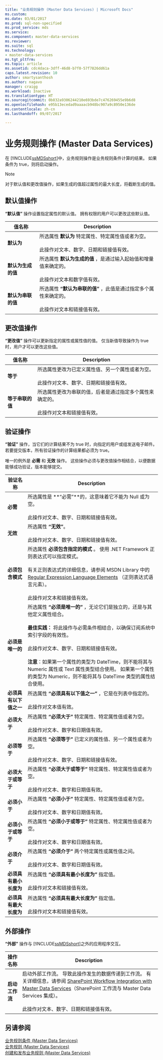 ```yaml
---
title: "业务规则操作 (Master Data Services) | Microsoft Docs"
ms.custom: 
ms.date: 03/01/2017
ms.prod: sql-non-specified
ms.prod_service: mds
ms.service: 
ms.component: master-data-services
ms.reviewer: 
ms.suite: sql
ms.technology:
- master-data-services
ms.tgt_pltfrm: 
ms.topic: article
ms.assetid: cdc4daca-3dff-46d8-b7f0-57f7826dd61a
caps.latest.revision: 10
author: smartysanthosh
ms.author: nagavo
manager: craigg
ms.workload: Inactive
ms.translationtype: HT
ms.sourcegitcommit: 0b832a9306244210e693bde7c476269455e9b6d8
ms.openlocfilehash: e95b13ecedad9aaaacb948bc907a9c8950e136de
ms.contentlocale: zh-cn
ms.lasthandoff: 09/07/2017

---
```

# <a name="business-rule-actions-master-data-services"></a>业务规则操作 (Master Data Services)
  在 [!INCLUDE[ssMDSshort](../includes/ssmdsshort-md.md)]中，业务规则操作是业务规则条件计算的结果。 如果条件为 true，则将启动操作。  
  
> [!NOTE]  
>  对于默认值和更改值操作，如果生成的值超过属性的最大长度，将截断生成的值。  
  
## <a name="default-value-actions"></a>默认值操作  
 **“默认值”** 操作设置指定属性的默认值。 拥有权限的用户可以更改这些默认值。  
  
|值名称|Description|  
|----------------|-----------------|  
|**默认为**|所选属性 **默认为** 特定属性、特定属性值或者为空。<br /><br /> 此操作对文本、数字、日期和链接值有效。|  
|**默认为生成的值**|所选属性 **默认为生成的值** ，是通过输入起始值和增量值来确定的。<br /><br /> 此操作对文本和数字值有效。|  
|**默认为串联的值**|所选属性 **“默认为串联的值”** ，此值是通过指定多个属性来确定的。<br /><br /> 此操作对文本和链接值有效。|  
  
## <a name="change-value-actions"></a>更改值操作  
 **“更改值”** 操作可以更新指定的属性或属性值的值。 仅当新值导致操作为 true 时，用户才可以更改这些值。  
  
|值名称|Description|  
|----------------|-----------------|  
|**等于**|所选属性更改为已定义属性值、另一个属性或者为空。<br /><br /> 此操作对文本、数字、日期和链接值有效。|  
|**等于串联的值**|所选属性更改为串联的值，后者是通过指定多个属性来确定的。<br /><br /> 此操作对文本和链接值有效。|  
  
## <a name="validation-actions"></a>验证操作  
 **“验证”** 操作，当它们的计算结果不为 true 时，向指定的用户或组发送电子邮件。 若要提交版本，所有验证操作的计算结果都必须为 true。  
  
 唯一的例外是 **必需** 和 **无效** 操作。 这些操作必须与更改值操作相结合，以便数据能够成功验证，版本能够提交。  
  
|验证名称|Description|  
|---------------------|-----------------|  
|**必需**|所选属性是 **“必需”**的，这意味着它不能为 Null 或为空。<br /><br /> 此操作对文本、数字、日期和链接值有效。|  
|**无效**|所选属性 **“无效”**。<br /><br /> 此操作对文本、数字、日期和链接值有效。|  
|**必须包含模式**|所选属性 **必须包含指定的模式** 。 使用 .NET Framework 正则表达式可以指定模式。<br /><br /> 有关正则表达式的详细信息，请参阅 MSDN Library 中的 [Regular Expression Language Elements](http://go.microsoft.com/fwlink/?LinkId=164401) （正则表达式语言元素）。<br /><br /> 此操作对文本和链接值有效。|  
|**必须是唯一的**|所选属性 **“必须是唯一的”** ，无论它们是独立的，还是与其他定义属性组合。<br /><br /> **最佳实践：** 将此操作与必需条件相结合，以确保订阅系统中索引字段的有效性。<br /><br /> 此操作对文本、数字、日期和链接值有效。<br /><br /> **注意**：如果第一个属性的类型为 DateTime，则不能将其与 Numeric 属性或 Text 属性类型结合使用。 如果第一个属性的类型为 Numeric，则不能将其与 DateTime 类型的属性结合使用。|  
|**必须具有以下值之一**|所选属性 **“必须具有以下值之一”** ，它是在列表中指定的。<br /><br /> 此操作对文本值有效。|  
|**必须大于**|所选属性 **“必须大于”** 特定属性、特定属性值或者为空。<br /><br /> 此操作对文本、数字和日期值有效。|  
|**必须等于**|所选属性 **“必须等于”** 已定义的属性值、另一个属性或者为空。<br /><br /> 此操作对文本、数字、日期和链接值有效。|  
|**必须大于或等于**|所选属性 **“必须大于或等于”** 特定属性、特定属性值或者为空。<br /><br /> 此操作对文本、数字和日期值有效。|  
|**必须小于**|所选属性 **“必须小于”** 特定属性、特定属性值或者为空。<br /><br /> 此操作对文本、数字和日期值有效。|  
|**必须小于或等于**|所选属性 **“必须小于或等于”** 特定属性、特定属性值或者为空。<br /><br /> 此操作对文本、数字和日期值有效。|  
|**必须介于**|所选属性 **“必须介于”** 两个特定属性或属性值之间。<br /><br /> 此操作对文本、数字和日期值有效。|  
|**必须具有最小长度为**|所选属性 **“必须具有最小长度为”** 指定值。<br /><br /> 此操作对文本和链接值有效。|  
|**必须具有最大长度为**|所选属性 **“必须具有最大长度为”** 指定值。<br /><br /> 此操作对文本和链接值有效。|  
  
## <a name="external-action"></a>外部操作  
 **“外部”** 操作与 [!INCLUDE[ssMDSshort](../includes/ssmdsshort-md.md)]之外的应用程序交互。  
  
|操作名称|Description|  
|-----------------|-----------------|  
|**启动工作流**|启动外部工作流。 导致此操作发生的数据传递到工作流。 有关详细信息，请参阅 [SharePoint Workflow Integration with Master Data Services](http://msdn.microsoft.com/library/gg690195.aspx)（SharePoint 工作流与 Master Data Services 集成）。<br /><br /> 此操作对文本、数字、日期和链接值有效。|  
  
## <a name="see-also"></a>另请参阅  
 [业务规则条件 (Master Data Services)](../master-data-services/business-rule-conditions-master-data-services.md)   
 [业务规则 (Master Data Services)](../master-data-services/business-rules-master-data-services.md)   
 [创建和发布业务规则 (Master Data Services)](../master-data-services/create-and-publish-a-business-rule-master-data-services.md)  
  
  


